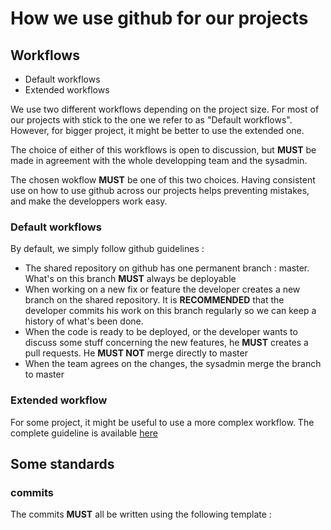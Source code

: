 # How we use github for our projects

## Workflows

- Default workflows
- Extended workflows

We use two different workflows depending on the project size. For most of our projects with stick to the one we refer to as "Default workflows". However, for bigger project, it might be better to use the extended one.

The choice of either of this workflows is open to discussion, but **MUST** be made in agreement with the whole developping team and the sysadmin.

The chosen wokflow **MUST** be one of this two choices. Having consistent use on how to use github across our projects helps preventing mistakes, and make the developpers work easy.

### Default workflows

By default, we simply follow github guidelines :
- The shared repository on github has one permanent branch : master. What's on this branch **MUST** always be deployable
- When working on a new fix or feature the developer creates a new branch on the shared repository. It is **RECOMMENDED** that the developer commits his work on this branch regularly so we can keep a history of what's been done.
- When the code is ready to be deployed, or the developer wants to discuss some stuff concerning the new features, he **MUST** creates a pull requests. He **MUST NOT** merge directly to master
- When the team agrees on the changes, the sysadmin merge the branch to master

### Extended workflow

For some project, it might be useful to use a more complex workflow. The complete guideline is available [here](http://nvie.com/posts/a-successful-git-branching-model/)

## Some standards

  ### commits

  The commits **MUST** all be written using the following template :

